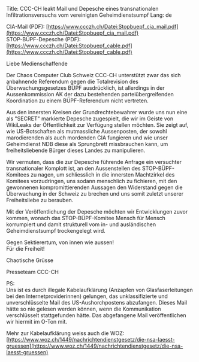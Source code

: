 Title: CCC-CH leakt Mail und Depesche eines transnationalen Infiltrationsversuchs vom vereinigten Geheimdienstsumpf
Lang: de

CIA-Mail (PDF): [https://www.ccczh.ch/Datei:Stopbuepf_cia_mail.pdf](https://www.ccczh.ch/Datei:Stopbuepf_cia_mail.pdf)<br />
STOP-BÜPF-Depesche (PDF): [https://www.ccczh.ch/Datei:Stopbuepf_cable.pdf](https://www.ccczh.ch/Datei:Stopbuepf_cable.pdf)

Liebe Medienschaffende 

Der Chaos Computer Club Schweiz CCC-CH unterstützt zwar das sich anbahnende Referendum gegen die Totalrevision des Überwachungsgesetzes BÜPF ausdrücklich, ist allerdings in der Aussenkommission AK der dazu bestehenden parteiübergreifenden Koordination zu einem BÜPF-Referendum nicht vertreten. 

Aus den innersten Kreisen der Grundrechtebewahrer wurde uns nun eine als "SECRET" markierte Depesche zugespielt, die wir im Geiste von WikiLeaks der Öffentlichkeit zur Verfügung stellen möchten. Sie zeigt auf, wie US-Botschaften als mutmassliche Aussenposten, der sowohl marodierenden als auch mordenden CIA fungieren und wie unser Geheimdienst NDB diese als Sprungbrett missbrauchen kann, um freiheitsliebende Bürger dieses Landes zu manipulieren. 

Wir vermuten, dass die zur Depesche führende Anfrage ein versuchter transnationaler Komplott ist, an den Aussenstellen des STOP-BÜPF-Komitees zu nagen, um schliesslich in die innersten Machtzirkel des Komitees vorzudringen, uns sodann menschlich zu fichieren, mit den gewonnenen kompromittierenden Aussagen den Widerstand gegen die Überwachung in der Schweiz zu brechen und uns somit zuletzt unserer Freiheitsliebe zu berauben. 

Mit der Veröffentlichung der Depesche möchten wir Entwicklungen zuvor kommen, wonach das STOP-BÜPF-Komitee Mensch für Mensch korrumpiert und damit strukturell vom in- und ausländischen Geheimdienstsumpf trockengelegt wird. 

Gegen Sektierertum, von innen wie aussen!<br />
 Für die Freiheit! 

 Chaotische Grüsse 

 Presseteam CCC-CH 

 PS:<br />
  Uns ist es durch illegale Kabelaufklärung (Anzapfen von Glasfaserleitungen bei den Internetproviderinnen) gelungen, das unklassifizierte und unverschlüsselte Mail des US-Aushorchpostens abzufangen. Dieses Mail hätte so nie gelesen werden können, wenn die Kommunikation verschlüsselt stattgefunden hätte. Das abgefangene Mail veröffentlichen wir hiermit im O-Ton mit. 

Mehr zur Kabelaufklärung weiss auch die WOZ: [https://www.woz.ch/1449/nachrichtendienstgesetz/die-nsa-laesst-gruessen](https://www.woz.ch/1449/nachrichtendienstgesetz/die-nsa-laesst-gruessen)
